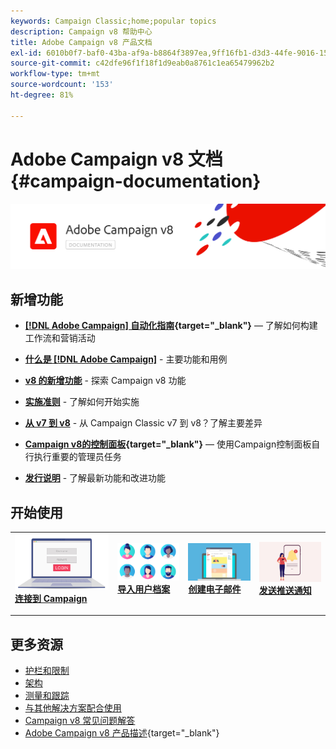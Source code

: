 ```yaml
---
keywords: Campaign Classic;home;popular topics
description: Campaign v8 帮助中心
title: Adobe Campaign v8 产品文档
exl-id: 6010b0f7-baf0-43ba-af9a-b8864f3897ea,9ff16fb1-d3d3-44fe-9016-15abffdbc74e
source-git-commit: c42dfe96f1f18f1d9eab0a8761c1ea65479962b2
workflow-type: tm+mt
source-wordcount: '153'
ht-degree: 81%

---
```


# Adobe Campaign v8 文档 {#campaign-documentation}

![](assets/banner-documentationv8.png)

## 新增功能

* **[[!DNL Adobe Campaign] 自动化指南](https://experienceleague.adobe.com/docs/campaign/automation/home.html?lang=zh-Hans){target="_blank"}**  — 了解如何构建工作流和营销活动

* **[什么是 [!DNL Adobe Campaign]](start/get-started.md)** - 主要功能和用例

* **[v8 的新增功能](start/whats-new.md)** - 探索 Campaign v8 功能

* **[实施准则](start/implement.md)** - 了解如何开始实施

* **[从 v7 到 v8](start/v7-to-v8.md)** - 从 Campaign Classic v7 到 v8？了解主要差异

* **[Campaign v8的控制面板](https://experienceleague.adobe.com/docs/control-panel/using/discover-control-panel/key-features.html?lang=zh-Hans){target="_blank"}**  — 使用Campaign控制面板自行执行重要的管理员任务

* **[发行说明](start/release-notes.md)** - 了解最新功能和改进功能


## 开始使用


<table style="table-layout:fixed"><tr style="border: 0;">
<td>
<a href="start/connect.md">
<img alt="连接到Campaign v8" src="start/assets/do-not-localize/login.jpeg">
</a>
<div><a href="start/connect.md"><strong>连接到 Campaign</strong>
</div>
<p>
</td>
<td>
<a href="start/import.md">
<img alt="导入用户档案" src="start/assets/do-not-localize/profiles.jpeg">
</a>
<div>
<a href="start/import.md"><strong>导入用户档案</strong></a>
</div>
<p>
</td>
<td>
<a href="start/create-message.md">
<img alt="创建电子邮件" src="start/assets/do-not-localize/email-design.jpeg">
</a>
<div>
<a href="start/create-message.md"><strong>创建电子邮件</strong></a>
</div>
<p></td>
<td>
<a href="send/push.md">
<img alt="发送推送通知" src="start/assets/do-not-localize/push-send.jpeg">
</a>
<div>
<a href="send/push.md"><strong>发送推送通知</strong></a>
</div>
<p>
</td>
</tr></table>


## 更多资源

* [护栏和限制](start/ac-guardrails.md)
* [架构](architecture/architecture.md)
* [测量和跟踪](reporting/gs-reporting.md)
* [与其他解决方案配合使用](connect/integration.md)
* [Campaign v8 常见问题解答](start/campaign-faq.md)
* [Adobe Campaign v8 产品描述](https://helpx.adobe.com/cn/legal/product-descriptions/adobe-campaign-managed-cloud-services.html){target="_blank"}
